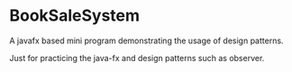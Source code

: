 # BookSaleSystem
A javafx based mini program demonstrating the usage of design patterns.

Just for practicing the java-fx and design patterns such as observer.
